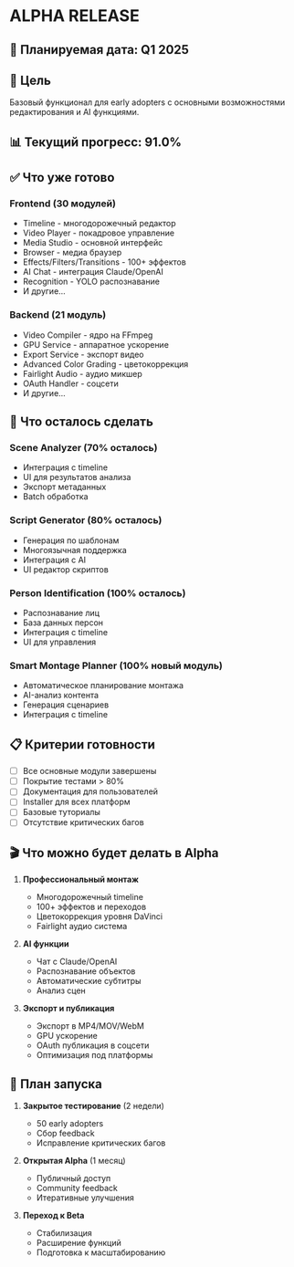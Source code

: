 # ALPHA RELEASE

## 📅 Планируемая дата: Q1 2025

## 🎯 Цель
Базовый функционал для early adopters с основными возможностями редактирования и AI функциями.

## 📊 Текущий прогресс: 91.0%

## ✅ Что уже готово

### Frontend (30 модулей)
- Timeline - многодорожечный редактор
- Video Player - покадровое управление
- Media Studio - основной интерфейс
- Browser - медиа браузер
- Effects/Filters/Transitions - 100+ эффектов
- AI Chat - интеграция Claude/OpenAI
- Recognition - YOLO распознавание
- И другие...

### Backend (21 модуль)
- Video Compiler - ядро на FFmpeg
- GPU Service - аппаратное ускорение
- Export Service - экспорт видео
- Advanced Color Grading - цветокоррекция
- Fairlight Audio - аудио микшер
- OAuth Handler - соцсети
- И другие...

## 🔄 Что осталось сделать

### Scene Analyzer (70% осталось)
- Интеграция с timeline
- UI для результатов анализа
- Экспорт метаданных
- Batch обработка

### Script Generator (80% осталось)
- Генерация по шаблонам
- Многоязычная поддержка
- Интеграция с AI
- UI редактор скриптов

### Person Identification (100% осталось)
- Распознавание лиц
- База данных персон
- Интеграция с timeline
- UI для управления

### Smart Montage Planner (100% новый модуль)
- Автоматическое планирование монтажа
- AI-анализ контента
- Генерация сценариев
- Интеграция с timeline

## 📋 Критерии готовности

- [ ] Все основные модули завершены
- [ ] Покрытие тестами > 80%
- [ ] Документация для пользователей
- [ ] Installer для всех платформ
- [ ] Базовые туториалы
- [ ] Отсутствие критических багов

## 🎬 Что можно будет делать в Alpha

1. **Профессиональный монтаж**
   - Многодорожечный timeline
   - 100+ эффектов и переходов
   - Цветокоррекция уровня DaVinci
   - Fairlight аудио система

2. **AI функции**
   - Чат с Claude/OpenAI
   - Распознавание объектов
   - Автоматические субтитры
   - Анализ сцен

3. **Экспорт и публикация**
   - Экспорт в MP4/MOV/WebM
   - GPU ускорение
   - OAuth публикация в соцсети
   - Оптимизация под платформы

## 🚀 План запуска

1. **Закрытое тестирование** (2 недели)
   - 50 early adopters
   - Сбор feedback
   - Исправление критических багов

2. **Открытая Alpha** (1 месяц)
   - Публичный доступ
   - Community feedback
   - Итеративные улучшения

3. **Переход к Beta**
   - Стабилизация
   - Расширение функций
   - Подготовка к масштабированию